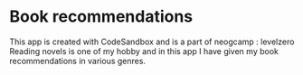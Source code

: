 # Book recommendations
This app is created with CodeSandbox and is a part of neogcamp : levelzero <br/>
Reading novels is one of my hobby and in this app I have given my book recommendations in various genres. 
